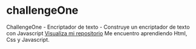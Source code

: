 # challengeOne
ChallengeOne - Encriptador de texto - Construye un encriptador de texto con Javascript
<a href="https://krauselee.github.io/challengeOne/">Visualiza mi repositorio</a>
Me encuentro aprendiendo Html, Css y Javascript.
